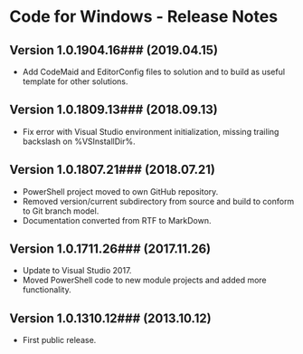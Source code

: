 # Code for Windows - Release Notes

## Version 1.0.1904.16### (2019.04.15)
* Add CodeMaid and EditorConfig files to solution and to build as useful template for other solutions.
 
## Version 1.0.1809.13### (2018.09.13)
* Fix error with Visual Studio environment initialization, missing trailing backslash on %VSInstallDir%.

## Version 1.0.1807.21### (2018.07.21)
* PowerShell project moved to own GitHub repository.
* Removed version/current subdirectory from source and build to conform to Git branch model.
* Documentation converted from RTF to MarkDown.

## Version 1.0.1711.26### (2017.11.26)
* Update to Visual Studio 2017.
* Moved PowerShell code to new module projects and added more functionality.

## Version 1.0.1310.12### (2013.10.12)
* First public release.
